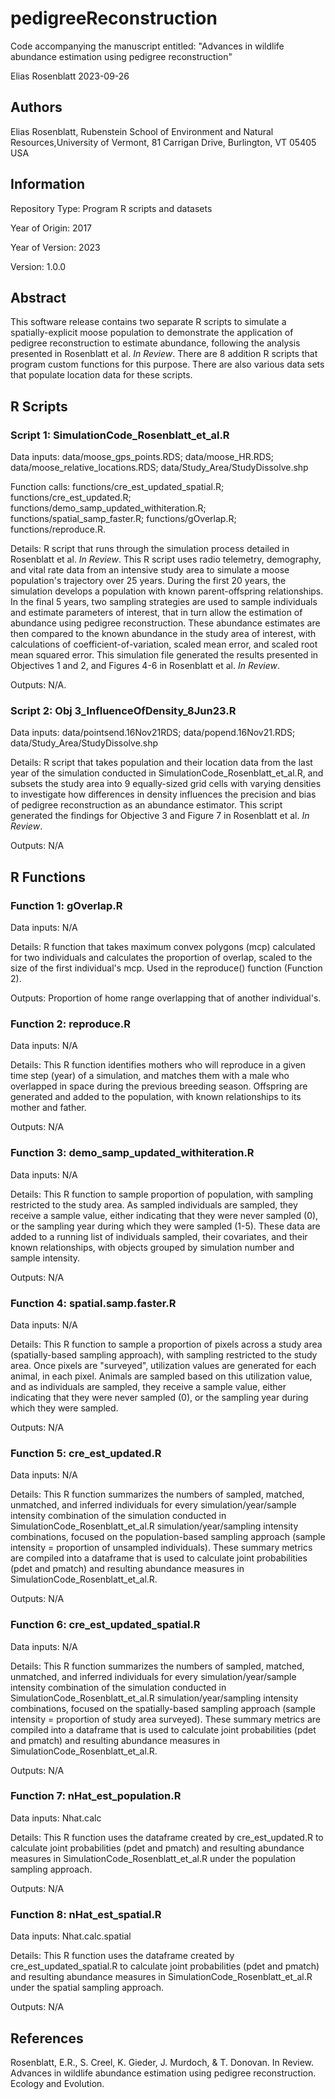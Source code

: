 # pedigreeReconstruction
Code accompanying the manuscript entitled: "Advances in wildlife abundance estimation using pedigree reconstruction"

Elias Rosenblatt
2023-09-26

## Authors

Elias Rosenblatt, Rubenstein School of Environment and Natural Resources,University of Vermont, 81 Carrigan Drive, Burlington, VT 05405 USA

## Information

Repository Type: Program R scripts and datasets

Year of Origin:  2017

Year of Version: 2023

Version: 1.0.0

## Abstract 

This software release contains two separate R scripts to simulate a spatially-explicit moose population to demonstrate the application of pedigree reconstruction to estimate abundance, following the analysis presented in Rosenblatt et al. *In Review*. There are 8 addition R scripts that program custom functions for this purpose. There are also various data sets that populate location data for these scripts.

## R Scripts
### Script 1: SimulationCode_Rosenblatt_et_al.R

Data inputs: data/moose_gps_points.RDS; data/moose_HR.RDS; data/moose_relative_locations.RDS; data/Study_Area/StudyDissolve.shp

Function calls: functions/cre_est_updated_spatial.R; functions/cre_est_updated.R; functions/demo_samp_updated_withiteration.R; functions/spatial_samp_faster.R; functions/gOverlap.R; functions/reproduce.R.

Details: R script that runs through the simulation process detailed in Rosenblatt et al. *In Review*. This R script uses radio telemetry, demography, and vital rate data from an intensive study area to simulate a moose population's trajectory over 25 years. During the first 20 years, the simulation develops a population with known parent-offspring relationships. In the final 5 years, two sampling strategies are used to sample individuals and estimate parameters of interest, that in turn allow the estimation of abundance using pedigree reconstruction. These abundance estimates are then compared to the known abundance in the study area of interest, with calculations of coefficient-of-variation, scaled mean error, and scaled root mean squared error. This simulation file generated the results presented in Objectives 1 and 2, and Figures 4-6 in Rosenblatt et al. *In Review*.

Outputs: N/A.

### Script 2: Obj 3_InfluenceOfDensity_8Jun23.R

Data inputs: data/pointsend.16Nov21RDS; data/popend.16Nov21.RDS; data/Study_Area/StudyDissolve.shp

Details: R script that takes population and their location data from the last year of the simulation conducted in SimulationCode_Rosenblatt_et_al.R, and subsets the study area into 9 equally-sized grid cells with varying densities to investigate how differences in density influences the precision and bias of pedigree reconstruction as an abundance estimator. This script generated the findings for Objective 3 and Figure 7 in Rosenblatt et al. *In Review*.

Outputs: N/A

## R Functions

### Function 1: gOverlap.R 

Data inputs: N/A

Details: R function that takes maximum convex polygons (mcp) calculated for two individuals and calculates the proportion of overlap, scaled to the size of the first individual's mcp. Used in the reproduce() function (Function 2).

Outputs: Proportion of home range overlapping that of another individual's.

### Function 2: reproduce.R

Data inputs: N/A

Details: This R function identifies mothers who will reproduce in a given time step (year) of a simulation, and matches them with a male who overlapped in space during the previous breeding season. Offspring are generated and added to the population, with known relationships to its mother and father.

Outputs: N/A

### Function 3: demo_samp_updated_withiteration.R

Data inputs: N/A

Details: This R function to sample proportion of population, with sampling restricted to the study area. As sampled individuals are sampled, they receive a sample value, either indicating that they were never sampled (0), or the sampling year during which they were sampled (1-5). These data are added to a running list of individuals sampled, their covariates, and their known relationships, with objects grouped by simulation number and sample intensity.

Outputs: N/A

### Function 4: spatial.samp.faster.R

Data inputs: N/A

Details: This R function to sample a proportion of pixels across a study area (spatially-based sampling approach), with sampling restricted to the study area. Once pixels are "surveyed", utilization values are generated for each animal, in each pixel. Animals are sampled based on this utilization value, and as individuals are sampled, they receive a sample value, either indicating that they were never sampled (0), or the sampling year during which they were sampled. 

Outputs: N/A

### Function 5: cre_est_updated.R

Data inputs: N/A

Details: This R function summarizes the numbers of sampled, matched, unmatched, and inferred individuals for every simulation/year/sample intensity combination of the simulation conducted in SimulationCode_Rosenblatt_et_al.R  simulation/year/sampling intensity combinations, focused on the population-based sampling approach (sample intensity = proportion of unsampled individuals). These summary metrics are compiled into a dataframe that is used to calculate joint probabilities (pdet and pmatch) and resulting abundance measures in SimulationCode_Rosenblatt_et_al.R.

Outputs: N/A

### Function 6: cre_est_updated_spatial.R

Data inputs: N/A

Details: This R function summarizes the numbers of sampled, matched, unmatched, and inferred individuals for every simulation/year/sample intensity combination of the simulation conducted in SimulationCode_Rosenblatt_et_al.R  simulation/year/sampling intensity combinations, focused on the spatially-based sampling approach (sample intensity = proportion of study area surveyed). These summary metrics are compiled into a dataframe that is used to calculate joint probabilities (pdet and pmatch) and resulting abundance measures in SimulationCode_Rosenblatt_et_al.R.

Outputs: N/A

### Function 7: nHat_est_population.R

Data inputs: Nhat.calc

Details: This R function uses the dataframe created by cre_est_updated.R to calculate joint probabilities (pdet and pmatch) and resulting abundance measures in SimulationCode_Rosenblatt_et_al.R under the population sampling approach.

Outputs: N/A

### Function 8: nHat_est_spatial.R

Data inputs: Nhat.calc.spatial

Details: This R function uses the dataframe created by cre_est_updated_spatial.R to calculate joint probabilities (pdet and pmatch) and resulting abundance measures in SimulationCode_Rosenblatt_et_al.R under the spatial sampling approach.

Outputs: N/A

## References

Rosenblatt, E.R., S. Creel, K. Gieder, J. Murdoch, & T. Donovan. In Review. Advances in wildlife abundance estimation using pedigree reconstruction. Ecology and Evolution.
